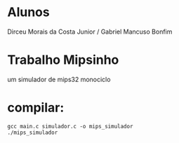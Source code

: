 # Alunos
 Dirceu Morais da Costa Junior /
 Gabriel Mancuso Bonfim

# Trabalho Mipsinho
 um simulador de mips32 monociclo


# compilar:
    gcc main.c simulador.c -o mips_simulador
    ./mips_simulador
